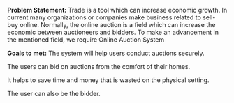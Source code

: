 **Problem Statement:**
Trade is a tool which can increase economic growth. In current many organizations or companies make business related to sell- buy online. 
Normally, the online auction is a field which can increase the economic between auctioneers and bidders. 
To make an advancement in the mentioned field, we require Online Auction System

**Goals to met:**
The system will help users conduct auctions securely.

The users can bid on auctions from the comfort of their homes.

It helps to save time and money that is wasted on the physical setting.

The user can also be the bidder.
